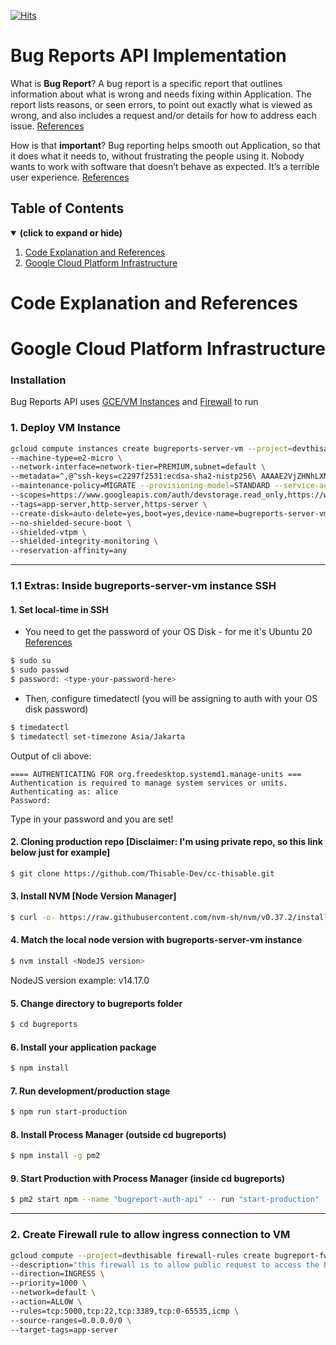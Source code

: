 [![Hits](https://hits.seeyoufarm.com/api/count/incr/badge.svg?url=https%3A%2F%2Fgithub.com%2FThisable-Dev%2Fcc-thisable%2Ftree%2Fmain%2Fbug-reports-v2&count_bg=%2379C83D&title_bg=%23555555&icon=&icon_color=%23E7E7E7&title=hits&edge_flat=false)](https://hits.seeyoufarm.com)


# Bug Reports API Implementation

What is **Bug Report**? A bug report is a specific report that outlines information about what is wrong and needs fixing within Application. The report lists reasons, or seen errors, to point out exactly what is viewed as wrong, and also includes a request and/or details for how to address each issue. [References](https://bugherd.com/blog/bug-reporting/#:~:text=A%20bug%20report%20is%20a,how%20to%20address%20each%20issue.)

How is that **important**? Bug reporting helps smooth out Application, so that it does what it needs to, without frustrating the people using it. Nobody wants to work with software that doesn’t behave as expected. It’s a terrible user experience. [References](https://bugherd.com/blog/bug-reporting/)


## Table of Contents
<details open>
<summary><b>(click to expand or hide)</b></summary>
<!-- MarkdownTOC -->

1. [Code Explanation and References](#code-and-references)
1. [Google Cloud Platform Infrastructure](#gcp-infrastructure)
  
<!-- /MarkdownTOC -->
</details>

<a id="code-and-references"></a>
# Code Explanation and References
  
<a id="gcp-infrastructure"></a>
# Google Cloud Platform Infrastructure
### Installation
Bug Reports API uses [GCE/VM Instances](https://cloud.google.com/compute/docs/instances) and [Firewall](https://cloud.google.com/vpc/docs/firewalls#firewall_rule_components) to run

### 1. Deploy VM Instance
```sh
gcloud compute instances create bugreports-server-vm --project=devthisable --zone=asia-southeast2-b \ 
--machine-type=e2-micro \
--network-interface=network-tier=PREMIUM,subnet=default \
--metadata=^,@^ssh-keys=c2297f2531:ecdsa-sha2-nistp256\ AAAAE2VjZHNhLXNoYTItbmlzdHAyNTYAAAAIbmlzdHAyNTYAAABBBL2j1\+DliXi7BerhfCI4WcMVClWBQAVQepY4j7Vl9j5QR4rT/fUXoIr6q4TI4NkiUWhA2IH9y7QXsNwBkxzTOPA=\ google-ssh\ \{\"userName\":\"c2297f2531@bangkit.academy\",\"expireOn\":\"2022-06-08T11:16:52\+0000\"\}$'\n'c2297f2531:ssh-rsa\ AAAAB3NzaC1yc2EAAAADAQABAAABAQCLeoTU2\+9FZwfLOHMPFoPi1/G9KOB3Lvz8AE5QschheHobXC30WfmEwws3u1ivUaJm9ZwxFb1QkjIrleE55oLXCTv0ZUAtcVpzHfuujWocY7HlrijOaIicz/74gll7Rmy6PLmJApfiVOvCo9J7j1zhDuBSfP8trDXhOAkthNWbYUzlC0DZWLxNh/ik\+Otq3WmExVukKvfDZsU0X\+xxO0EeN2NK1u1DnNVQm3xTUsBmnoUH2FOMaPUNWXdZP54mLwCHjBkPsTxzyWcM32caORGU0c5dD3rrKK8AwTNvjiQ/tRj6r39aJJMDJu7bhTj6NeEvYIhoy87s\+MOg/Q1jYGTJ\ google-ssh\ \{\"userName\":\"c2297f2531@bangkit.academy\",\"expireOn\":\"2022-06-08T11:17:08\+0000\"\} \
--maintenance-policy=MIGRATE --provisioning-model=STANDARD --service-account=76310350536-compute@developer.gserviceaccount.com 
--scopes=https://www.googleapis.com/auth/devstorage.read_only,https://www.googleapis.com/auth/logging.write,https://www.googleapis.com/auth/monitoring.write,https://www.googleapis.com/auth/servicecontrol,https://www.googleapis.com/auth/service.management.readonly,https://www.googleapis.com/auth/trace.append \ 
--tags=app-server,http-server,https-server \ 
--create-disk=auto-delete=yes,boot=yes,device-name=bugreports-server-vm,image=projects/ubuntu-os-cloud/global/images/ubuntu-2004-focal-v20220419,mode=rw,size=10,type=projects/devthisable/zones/asia-southeast2-b/diskTypes/pd-balanced \
--no-shielded-secure-boot \
--shielded-vtpm \ 
--shielded-integrity-monitoring \
--reservation-affinity=any
```
---
### 1.1 Extras: Inside bugreports-server-vm instance SSH
#### 1. Set local-time in SSH
- You need to get the password of your OS Disk - for me it's Ubuntu 20 [References](https://stackoverflow.com/questions/70774352/is-there-any-solution-to-gain-access-of-the-password-of-user-account-in-vm-insta)
```sh
$ sudo su
$ sudo passwd
$ password: <type-your-password-here>
```
- Then, configure timedatectl (you will be assigning to auth with your OS disk password)
```sh
$ timedatectl
$ timedatectl set-timezone Asia/Jakarta
```
Output of cli above:
```
==== AUTHENTICATING FOR org.freedesktop.systemd1.manage-units ===
Authentication is required to manage system services or units.
Authenticating as: alice
Password: 
```
Type in your password and you are set!
#### 2. Cloning production repo [Disclaimer: I'm using private repo, so this link below just for example]
```sh
$ git clone https://github.com/Thisable-Dev/cc-thisable.git
```
#### 3. Install NVM [Node Version Manager]
```sh
$ curl -o- https://raw.githubusercontent.com/nvm-sh/nvm/v0.37.2/install.sh | bash
```
#### 4. Match the local node version with bugreports-server-vm instance
```sh
$ nvm install <NodeJS version>
```
NodeJS version example: v14.17.0
#### 5. Change directory to bugreports folder 
```sh
$ cd bugreports
```
#### 6. Install your application package
```sh
$ npm install
```
#### 7. Run development/production stage
```sh
$ npm run start-production
```
#### 8. Install Process Manager (outside cd bugreports)
```sh
$ npm install -g pm2
```
#### 9. Start Production with Process Manager (inside cd bugreports)
```sh
$ pm2 start npm --name "bugreport-auth-api" -- run "start-production"
```
---
### 2. Create Firewall rule to allow ingress connection to VM
```sh
gcloud compute --project=devthisable firewall-rules create bugreport-fw-allow-access \ 
--description="this firewall is to allow public request to access the bug reports handler in the port 5000" \ 
--direction=INGRESS \
--priority=1000 \ 
--network=default \ 
--action=ALLOW \
--rules=tcp:5000,tcp:22,tcp:3389,tcp:0-65535,icmp \
--source-ranges=0.0.0.0/0 \ 
--target-tags=app-server
```
